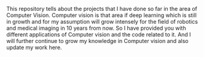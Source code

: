 This repository tells about the projects that I have done so far in the area of Computer Vision.
Computer vision is that area if deep learning which is still in growth and for my assumption will grow intensely for the field of robotics and medical imaging
in 10 years from now. So I have provided you with different applications of Computer vision and the code related to it.
And I will further continue to grow my knowledge in Computer vision and also update my work here.
